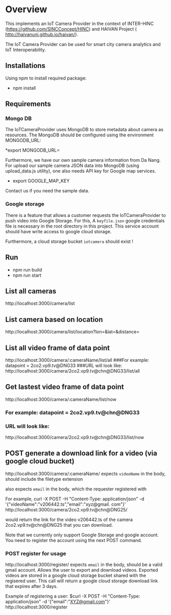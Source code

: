 # Overview

This implements an IoT Camera Provider in the context of INTER-HINC (https://github.com/SINCConcept/HINC) and HAIVAN Project ( http://haivanuni.github.io/haivan/).

The IoT Camera Provider can be used for smart city camera analytics and IoT Interoperability.

## Installations

Using npm to install required package:

* npm install

## Requirements

### Mongo DB
The IoTCameraProvider uses MongoDB to store metadata about camera as resources. The MongoDB should be configured using  the environment MONGODB_URL:

*export MONGODB_URL=

Furthermore, we have our own sample camera information from Da Nang. For upload our sample camera JSON data into MongoDB (using upload_data.js utility), one also needs API key for Google map services.

* export GOOGLE_MAP_KEY

Contact us if you need the sample data.

### Google storage

There is a feature that allows a customer requests the IoTCameraProvider to push video into Google Storage. For this, A `keyfile.json` google credentials file is necessary in the root directory in this project. This service account should have write access to google cloud storage.

Furthermore, a cloud storage bucket `iotcamera` should exist !


## Run

* npm run build
* npm run start

## List all cameras
http://localhost:3000/camera/list

## List camera based on location

http://localhost:3000/camera/list/location?lon=&lat=&distance=


## List  all video frame of data point
http://localhost:3000/camera/:cameraName/list/all
###For example: datapoint = 2co2.vp9.tv@DNG33
###URL will look like:
http://localhost:3000/camera/2co2.vp9.tv@chn@DNG33/list/all


## Get lastest video frame of data point
http://localhost:3000/camera/:cameraName/list/now
### For example: datapoint = 2co2.vp9.tv@chn@DNG33
### URL will look like:
http://localhost:3000/camera/2co2.vp9.tv@chn@DNG33/list/now

## POST generate a download link for a video (via google cloud bucket)
http://localhost:3000/camera/:cameraName/
expects `videoName` in the body, should include the filetype extension

also expects `email` in the body, which the requester registered with

For example, curl -X POST -H "Content-Type: application/json" -d '{"videoName":"v206442.ts","email":"xyz@gmail.
com"}' http://localhost:3000/camera/2co2.vp9.tv@chn@DNG25/

would return the link for the video v206442.ts of the camera 2co2.vp9.tv@chn@DNG25 that you can download.

Note that we currently only support Google Storage and google account.
You need to register the account using the next POST command.

### POST register for usage
http://localhost:3000/register/
expects `email` in the body, should be a valid gmail account. Allows the user to export and download videos.
Exported videos are stored in a google cloud storage bucket shared with the regisered user. This call will return a google cloud storage download link that expires after 3 days.

Example of registering a user:
$curl -X POST -H "Content-Type: application/json" -d '{"email":"XYZ@gmail.com"}' http://localhost:3000/register

